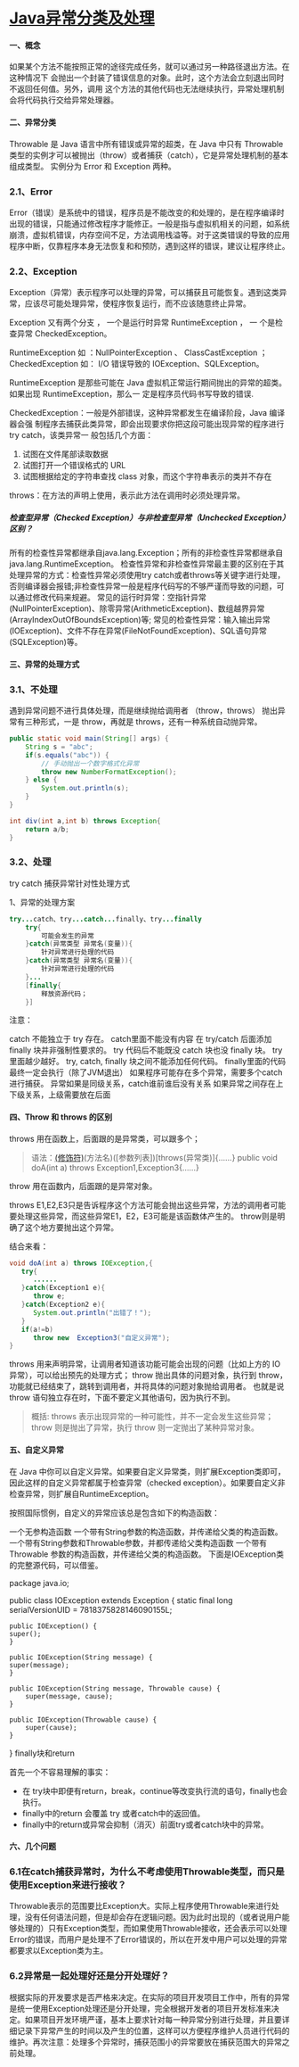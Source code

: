 # [Java异常分类及处理](https://www.cnblogs.com/niceyoo/p/10585459.html)

#### 一、概念

如果某个方法不能按照正常的途径完成任务，就可以通过另一种路径退出方法。在这种情况下
会抛出一个封装了错误信息的对象。此时，这个方法会立刻退出同时不返回任何值。另外，调用
这个方法的其他代码也无法继续执行，异常处理机制会将代码执行交给异常处理器。

#### 二、异常分类

Throwable 是 Java 语言中所有错误或异常的超类，在 Java 中只有 Throwable 类型的实例才可以被抛出（throw）或者捕获（catch），它是异常处理机制的基本组成类型。
实例分为 Error 和 Exception 两种。

### 2.1、Error

Error（错误）是系统中的错误，程序员是不能改变的和处理的，是在程序编译时出现的错误，只能通过修改程序才能修正。一般是指与虚拟机相关的问题，如系统崩溃，虚拟机错误，内存空间不足，方法调用栈溢等。对于这类错误的导致的应用程序中断，仅靠程序本身无法恢复和和预防，遇到这样的错误，建议让程序终止。

### 2.2、Exception

Exception（异常）表示程序可以处理的异常，可以捕获且可能恢复。遇到这类异常，应该尽可能处理异常，使程序恢复运行，而不应该随意终止异常。

Exception 又有两个分支 ， 一个是运行时异常 RuntimeException ， 一 个是检查异常 CheckedException。

RuntimeException 如 ：NullPointerException 、 ClassCastException ；
CheckedException 如： I/O 错误导致的 IOException、SQLException。

RuntimeException 是那些可能在 Java 虚拟机正常运行期间抛出的异常的超类。 如果出现 RuntimeException，那么一
定是程序员代码书写导致的错误.

CheckedException：一般是外部错误，这种异常都发生在编译阶段，Java 编译器会强
制程序去捕获此类异常，即会出现要求你把这段可能出现异常的程序进行 try catch，该类异常一
般包括几个方面：

1. 试图在文件尾部读取数据
2. 试图打开一个错误格式的 URL
3. 试图根据给定的字符串查找 class 对象，而这个字符串表示的类并不存在

throws：在方法的声明上使用，表示此方法在调用时必须处理异常。

##### 检查型异常（Checked Exception）与非检查型异常（Unchecked Exception）区别？

所有的检查性异常都继承自java.lang.Exception；所有的非检查性异常都继承自java.lang.RuntimeException。
检查性异常和非检查性异常最主要的区别在于其处理异常的方式：检查性异常必须使用try catch或者throws等关键字进行处理，否则编译器会报错;非检查性异常一般是程序代码写的不够严谨而导致的问题，可以通过修改代码来规避。
常见的运行时异常：空指针异常(NullPointerException)、除零异常(ArithmeticException)、数组越界异常(ArrayIndexOutOfBoundsException)等;
常见的检查性异常：输入输出异常(IOException)、文件不存在异常(FileNotFoundException)、SQL语句异常(SQLException)等。



#### 三、异常的处理方式

### 3.1、不处理

遇到异常问题不进行具体处理，而是继续抛给调用者 （throw，throws）
抛出异常有三种形式，一是 throw，再就是 throws，还有一种系统自动抛异常。

```java
public static void main(String[] args) {
    String s = "abc";
    if(s.equals("abc")) {
        // 手动抛出一个数字格式化异常
        throw new NumberFormatException();
    } else {
        System.out.println(s);
    }
}

int div(int a,int b) throws Exception{
    return a/b;
}
```

### 3.2、处理

try catch 捕获异常针对性处理方式

1、异常的处理方案

```java
try...catch、try...catch...finally、try...finally
    try{
        可能会发生的异常
    }catch(异常类型 异常名(变量)){
        针对异常进行处理的代码
    }catch(异常类型 异常名(变量)){
        针对异常进行处理的代码
    }...
    [finally{
        释放资源代码；
    }]
```

注意：

catch 不能独立于 try 存在。
catch里面不能没有内容
在 try/catch 后面添加 finally 块并非强制性要求的。
try 代码后不能既没 catch 块也没 finally 块。
try里面越少越好。
try, catch, finally 块之间不能添加任何代码。
finally里面的代码最终一定会执行（除了JVM退出）
如果程序可能存在多个异常，需要多个catch进行捕获。
异常如果是同级关系，catch谁前谁后没有关系
如果异常之间存在上下级关系，上级需要放在后面

#### 四、Throw 和 throws 的区别

throws 用在函数上，后面跟的是异常类，可以跟多个；

> 语法：[(修饰符)](https://www.cnblogs.com/niceyoo/p/返回值类型)(方法名)([参数列表])[throws(异常类)]{……}
> public void doA(int a) throws Exception1,Exception3{……}

throw 用在函数内，后面跟的是异常对象。

throws E1,E2,E3只是告诉程序这个方法可能会抛出这些异常，方法的调用者可能要处理这些异常，而这些异常E1，E2，E3可能是该函数体产生的。
throw则是明确了这个地方要抛出这个异常。

结合来看：

```java
void doA(int a) throws IOException,{
   try{
      ......
   }catch(Exception1 e){
      throw e;
   }catch(Exception2 e){
      System.out.println("出错了！");
   }
   if(a!=b)
      throw new  Exception3("自定义异常");
}
```

throws 用来声明异常，让调用者知道该功能可能会出现的问题（比如上方的 IO 异常），可以给出预先的处理方式；
throw 抛出具体的问题对象，执行到 throw，功能就已经结束了，跳转到调用者，并将具体的问题对象抛给调用者。
也就是说 throw 语句独立存在时，下面不要定义其他语句，因为执行不到。

> 概括:
> throws 表示出现异常的一种可能性，并不一定会发生这些异常；
> throw 则是抛出了异常，执行 throw 则一定抛出了某种异常对象。

#### 五、自定义异常

在 Java 中你可以自定义异常。如果要自定义异常类，则扩展Exception类即可，因此这样的自定义异常都属于检查异常（checked exception）。如果要自定义非检查异常，则扩展自RuntimeException。

按照国际惯例，自定义的异常应该总是包含如下的构造函数：

一个无参构造函数
一个带有String参数的构造函数，并传递给父类的构造函数。
一个带有String参数和Throwable参数，并都传递给父类构造函数
一个带有Throwable 参数的构造函数，并传递给父类的构造函数。
下面是IOException类的完整源代码，可以借鉴。

package java.io;

public class IOException extends Exception {
    static final long serialVersionUID = 7818375828146090155L;

    public IOException() {
    super();
    }
     
    public IOException(String message) {
    super(message);
    }
     
    public IOException(String message, Throwable cause) {
        super(message, cause);
    }
     
    public IOException(Throwable cause) {
        super(cause);
    }
}
finally块和return

首先一个不容易理解的事实：

- 在 try块中即便有return，break，continue等改变执行流的语句，finally也会执行。
- finally中的return 会覆盖 try 或者catch中的返回值。
- finally中的return或异常会抑制（消灭）前面try或者catch块中的异常。

#### 六、几个问题





### 6.1在catch捕获异常时，为什么不考虑使用Throwable类型，而只是使用Exception来进行接收？

Throwable表示的范围要比Exception大。实际上程序使用Throwable来进行处理，没有任何语法问题，但是却会存在逻辑问题。因为此时出现的（或者说用户能够处理的）只有Exception类型，而如果使用Throwable接收，还会表示可以处理Error的错误，而用户是处理不了Error错误的，所以在开发中用户可以处理的异常都要求以Exception类为主。

### 6.2异常是一起处理好还是分开处理好？

根据实际的开发要求是否严格来决定。在实际的项目开发项目工作中，所有的异常是统一使用Exception处理还是分开处理，完全根据开发者的项目开发标准来决定。如果项目开发环境严谨，基本上要求针对每一种异常分别进行处理，并且要详细记录下异常产生的时间以及产生的位置，这样可以方便程序维护人员进行代码的维护。再次注意：处理多个异常时，捕获范围小的异常要放在捕获范围大的异常之前处理。


